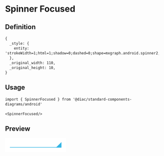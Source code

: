 # Spinner Focused

## Definition

```
{
  _style: { 
    entity: 'strokeWidth=1;html=1;shadow=0;dashed=0;shape=mxgraph.android.spinner2;align=center;fillColor=#33b5e5;strokeColor=#33b5e5;verticalAlign=bottom',
  },
  _original_width: 110,
  _original_height: 10,
}
```

## Usage

```
import { SpinnerFocused } from '@diac/standard-components-diagrams/android'

<SpinnerFocused/>
```

## Preview

<img src="./spinner-focused.png" width="200"/>
